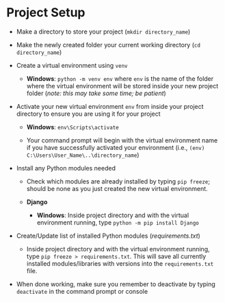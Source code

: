 # Project Setup

- Make a directory to store your project (`mkdir directory_name`)

- Make the newly created folder your current working directory  (`cd directory_name`)

- Create a virtual environment using `venv`
  
  - **Windows**: `python -m venv env` where `env` is the name of the folder where the virtual environment will be stored inside your new project folder (_note: this may take some time; be patient_)

- Activate your new virtual environment `env` from inside your project directory to ensure you are using it for your project
  
  - **Windows**: `env\Scripts\activate`
  
  - Your command prompt will begin with the virtual environment name if you have successfully activated your environment (i.e., `(env) C:\Users\User_Name\..\directory_name`)

- Install any Python modules needed
  
  - Check which modules are already installed by typing `pip freeze`; should be none as you just created the new virtual environment.
  
  - **Django**
    
    - **Windows**: Inside project directory and with the virtual environment running, type `python -m pip install Django` 

- Create/Update list of installed Python modules (_requirements.txt_)
  
  - Inside project directory and with the virtual environment running, type `pip freeze > requirements.txt`. This will save all currently installed modules/libraries with versions into the `requirements.txt` file.
* When done working, make sure you remember to deactivate by typing `deactivate` in the command prompt or console
